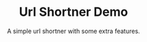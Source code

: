 <p align="center">
<h1 align="center">Url Shortner Demo</h1>
  <p align="center">
    A simple url shortner with some extra features.
    <br/>
  </p>
</p>
